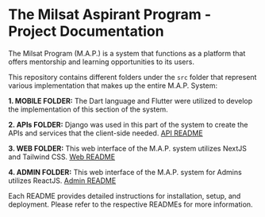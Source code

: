 # The Milsat Aspirant Program - Project Documentation

The Milsat Program (M.A.P.) is a system that functions as a platform that offers mentorship and learning opportunities to its users.

This repository contains different folders under the `src` folder that represent various implementation that makes up the entire M.A.P. System:

**1. MOBILE FOLDER:** The Dart language and Flutter were utilized to develop the implementation of this section of the system.

**2. APIs FOLDER:** Django was used in this part of the system to create the APIs and services that the client-side needed. [API README](src/apis/README.md)

**3. WEB FOLDER:** This web interface of the M.A.P. system utilizes NextJS and Tailwind CSS. [Web README](src/web/README.md)

**4. ADMIN FOLDER:** This web interface of the M.A.P. system for Admins utilizes ReactJS. [Admin README](src/admin/README.md)

Each README provides detailed instructions for installation, setup, and deployment. Please refer to the respective READMEs for more information.
